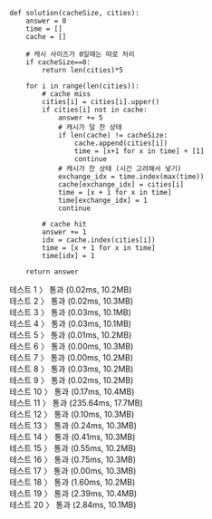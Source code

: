 ```
def solution(cacheSize, cities):
    answer = 0
    time = []
    cache = []

    # 캐시 사이즈가 0일때는 따로 처리
    if cacheSize==0:
        return len(cities)*5

    for i in range(len(cities)):
        # cache miss
        cities[i] = cities[i].upper()
        if cities[i] not in cache:
            answer += 5
            # 캐시가 덜 찬 상태
            if len(cache) != cacheSize:
                cache.append(cities[i])
                time = [x+1 for x in time] + [1]
                continue
            # 캐시가 찬 상태 (시간 고려해서 넣기)
            exchange_idx = time.index(max(time))
            cache[exchange_idx] = cities[i]
            time = [x + 1 for x in time]
            time[exchange_idx] = 1
            continue

        # cache hit
        answer += 1
        idx = cache.index(cities[i])
        time = [x + 1 for x in time]
        time[idx] = 1

    return answer
```
테스트 1 〉	통과 (0.02ms, 10.2MB)<br>
테스트 2 〉	통과 (0.02ms, 10.3MB)<br>
테스트 3 〉	통과 (0.03ms, 10.1MB)<br>
테스트 4 〉	통과 (0.03ms, 10.1MB)<br>
테스트 5 〉	통과 (0.01ms, 10.2MB)<br>
테스트 6 〉	통과 (0.00ms, 10.3MB)<br>
테스트 7 〉	통과 (0.00ms, 10.2MB)<br>
테스트 8 〉	통과 (0.03ms, 10.2MB)<br>
테스트 9 〉	통과 (0.02ms, 10.2MB)<br>
테스트 10 〉	통과 (0.17ms, 10.4MB)<br>
테스트 11 〉	통과 (235.64ms, 17.7MB)<br>
테스트 12 〉	통과 (0.10ms, 10.3MB)<br>
테스트 13 〉	통과 (0.24ms, 10.3MB)<br>
테스트 14 〉	통과 (0.41ms, 10.3MB)<br>
테스트 15 〉	통과 (0.55ms, 10.2MB)<br>
테스트 16 〉	통과 (0.75ms, 10.3MB)<br>
테스트 17 〉	통과 (0.00ms, 10.3MB)<br>
테스트 18 〉	통과 (1.60ms, 10.2MB)<br>
테스트 19 〉	통과 (2.39ms, 10.4MB)<br>
테스트 20 〉	통과 (2.84ms, 10.1MB)<br>
